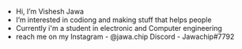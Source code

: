- Hi, I’m Vishesh Jawa
- I’m interested in codiong and making stuff that helps people 
- Currently i'm a student in electronic and Computer engineering
- reach me on my Instagram - @jawa.chip
                 Discord - Jawachip#7792
                 
<!---
jawachipcookie/jawachipcookie is a ✨ special ✨ repository because its `README.md` (this file) appears on your GitHub profile.
You can click the Preview link to take a look at your changes.
--->
